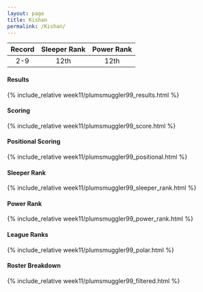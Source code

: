 ```yaml
---
layout: page
title: Kishan
permalink: /Kishan/
---
```


Record | Sleeper Rank | Power Rank               
:--: | :--: | :--:
2-9 | 12th | 12th   

#### Results
{% include_relative week11/plumsmuggler99_results.html %}

#### Scoring
{% include_relative week11/plumsmuggler99_score.html %}

#### Positional Scoring
{% include_relative week11/plumsmuggler99_positional.html %}

#### Sleeper Rank
{% include_relative week11/plumsmuggler99_sleeper_rank.html %}

#### Power Rank
{% include_relative week11/plumsmuggler99_power_rank.html %}

#### League Ranks
{% include_relative week11/plumsmuggler99_polar.html %}

#### Roster Breakdown
{% include_relative week11/plumsmuggler99_filtered.html %}
